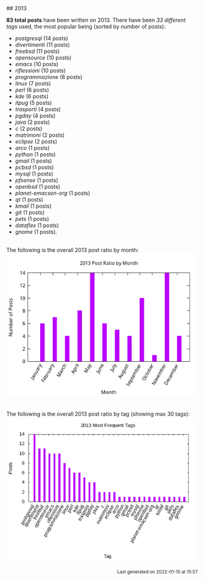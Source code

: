 <a name="2013" />
## 2013 

**83 total posts** have been written on 2013.
There have been *33 different tags* used, the most
popular being (sorted by number of posts):
 
- *postgresql* (14 posts)  
- *divertimenti* (11 posts)  
- *freebsd* (11 posts)  
- *opensource* (10 posts)  
- *emacs* (10 posts)  
- *riflessioni* (10 posts)  
- *programmazione* (8 posts)  
- *linux* (7 posts)  
- *perl* (6 posts)  
- *kde* (6 posts)  
- *itpug* (5 posts)  
- *trasporti* (4 posts)  
- *pgday* (4 posts)  
- *java* (2 posts)  
- *c* (2 posts)  
- *matrimoni* (2 posts)  
- *eclipse* (2 posts)  
- *arco* (1 posts)  
- *python* (1 posts)  
- *gmail* (1 posts)  
- *pcbsd* (1 posts)  
- *mysql* (1 posts)  
- *pfsense* (1 posts)  
- *openbsd* (1 posts)  
- *planet-emacsen-org* (1 posts)  
- *qt* (1 posts)  
- *kmail* (1 posts)  
- *git* (1 posts)  
- *pets* (1 posts)  
- *dataflex* (1 posts)  
- *gnome* (1 posts).<br/>
<br/>
The following is the overall 2013 post ratio by month:
<br/>
    <center>
      <img src="/images/stats/2013-months.png" alt="2013 post ratio per month" />
    </center>
<br/>

<br/>
The following is the overall 2013 post ratio by tag (showing max 30 tags):
<br/>
  <center>
    <img src="/images/stats/2013-tags.png" alt="2013 post ratio per tag" />
  </center>
<br/>

<div align="right">
<small>
Last generated on 2022-01-10 at 15:57
</small>
</div>

<br/>
